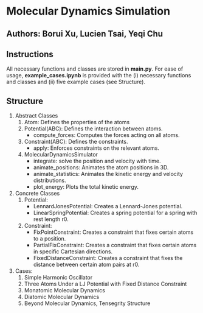 # Molecular Dynamics Simulation
## Authors: Borui Xu, Lucien Tsai, Yeqi Chu

## Instructions

All necessary functions and classes are stored in **main.py**.
For ease of usage, **example_cases.ipynb** is provided with the (i) necessary functions and classes and (ii) five example cases (see Structure).

## Structure
1. Abstract Classes
    1. Atom: Defines the properties of the atoms
    3. Potential(ABC): Defines the interaction between atoms.
        - compute_forces: Computes the forces acting on all atoms.
    4. Constraint(ABC): Defines the constraints.
        - apply: Enforces constraints on the relevant atoms.
    5. MolecularDynamicsSimulator
        - integrate: solve the position and velocity with time.
        - animate_positions: Animates the atom positions in 3D.
        - animate_statistics: Animates the kinetic energy and velocity distributions.
        - plot_energy: Plots the total kinetic energy.
3. Concrete Classes
    1. Potential:
        - LennardJonesPotential: Creates a Lennard-Jones potential.
        - LinearSpringPotential: Creates a spring potential for a spring with rest length r0.
    2. Constraint:
        - FixPointConstraint: Creates a constraint that fixes certain atoms to a position.
        - PartialFixConstraint: Creates a constraint that fixes certain atoms in specific Cartesian directions.
        - FixedDistanceConstraint: Creates a constraint that fixes the distance between certain atom pairs at r0.
4. Cases:
    1. Simple Harmonic Oscillator
    2. Three Atoms Under a LJ Potential with Fixed Distance Constraint
    3. Monatomic Molecular Dynamics
    4. Diatomic Molecular Dynamics
    5. Beyond Molecular Dynamics, Tensegrity Structure
